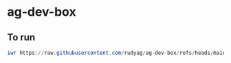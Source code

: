 # ag-dev-box

## To run

```powershell
iwr https://raw.githubusercontent.com/rudyag/ag-dev-box/refs/heads/main/setup-dev-environment.ps1 -useb | iex
```
